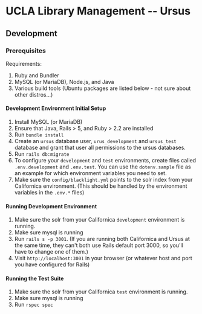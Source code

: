 UCLA Library Management -- Ursus
=================================

Development
-----------

### Prerequisites

Requirements:
1. Ruby and Bundler
1. MySQL (or MariaDB), Node.js, and Java
1. Various build tools (Ubuntu packages are listed below - not sure about other
   distros...)

#### Development Environment Initial Setup

1. Install MySQL (or MariaDB)
1. Ensure that Java, Rails > 5, and Ruby > 2.2 are installed 
1. Run `bundle install` 
1. Create an `ursus` database user, `urus_development` and `ursus_test` database and grant that user 
   all permissions to the ursus databases. 
1. Run `rails db:migrate`
1. To configure your `development` and `test` environments, create files called `.env.development` and `.env.test`.  You can use the `dotenv.sample` file as an example for which environment variables you need to set.
1. Make sure the `config/blacklight.yml` points to the solr index from your Californica environment. (This should be handled by the environment variables in the `.env.*` files)

#### Running Development Environment

1. Make sure the solr from your Californica `development` environment is running.
1. Make sure mysql is running
1. Run `rails s -p 3001`.  (If you are running both Californica and Ursus at the same time, they can't both use Rails default port 3000, so you'll have to change one of them.)
1. Visit `http://localhost:3001` in your browser (or whatever host and port you have configured for Rails)

#### Running the Test Suite

1. Make sure the solr from your Californica `test` environment is running.
1. Make sure mysql is running
1. Run `rspec spec`

